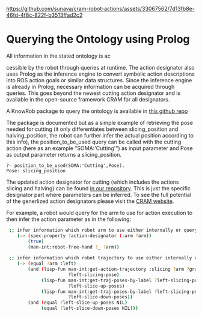 

https://github.com/sunava/cram-robot-actions/assets/33067562/7d13fb8e-46fd-4f8c-822f-b3513ffad2c2

# Querying the Ontology using Prolog
All information in the stated ontology is ac

cessible by the robot through queries at runtime. The action designator also uses Prolog as the inference engine to convert symbolic action descriptions into ROS action goals or similar data structures. Since the inference engine is already in Prolog, necessary information can be acquired through queries. This goes beyond the newest cutting action designator and is available in the open-source framework CRAM for all designators. 

A KnowRob package to query the ontology is available in <a href="https://github.com/Food-Ninja/knowrob_cutting">this github repo</a>

The package is documented but as a simple example of retrieving the pose needed for cutting (it only differentiates between slicing_position and halving_position, the robot can further infer the actual position according to this info), the position_to_be_used query can be called with the cutting action (here as an example "SOMA:'Cutting'") as input parameter and Pose as output parameter returns a slicing_position. 

```
?- position_to_be_used(SOMA:'Cutting',Pose).
Pose: slicing_position
```


The updated action designator for cutting (which includes the actions slicing and halving) can be found [in our repository](https://github.com/Food-Ninja/FoodCutting/blob/main/cutting_action_designator.lisp). This is just the specific designator part where parameters can be inferred. To see the full potential of the generlized action designators please visit the [CRAM website](https://cram-system.org/). 

For example, a robot would query for the arm to use for action execution to then infer the action parameter as in the following:

```bash
 ;; infer information which robot arm to use either internally or query ontology
    (-> (spec:property ?action-designator (:arm ?arm))
        (true)
        (man-int:robot-free-hand ?_ ?arm))
        
 ;; infer information which robot trajectory to use either internally or query ontology
    (-> (equal ?arm :left)
        (and (lisp-fun man-int:get-action-trajectory :slicing ?arm ?grasp T ?objects
                       ?left-slicing-pose)
             (lisp-fun man-int:get-traj-poses-by-label ?left-slicing-pose :slice-up
                       ?left-slice-up-poses)
             (lisp-fun man-int:get-traj-poses-by-label ?left-slicing-pose :slice-down
                       ?left-slice-down-poses))
        (and (equal ?left-slice-up-poses NIL)
             (equal ?left-slice-down-poses NIL)))
 ```
